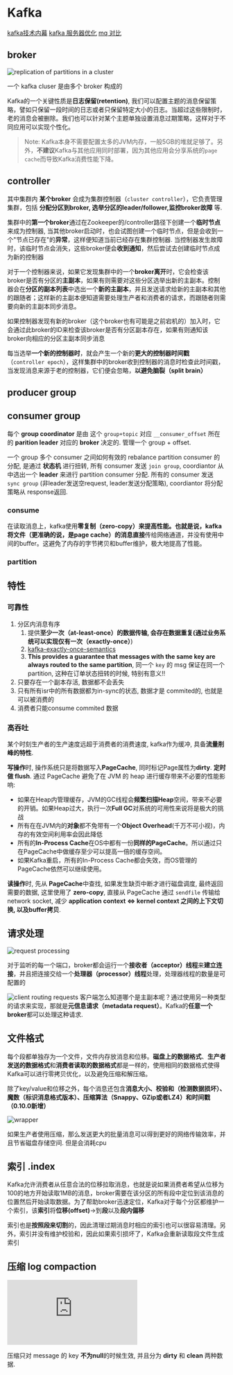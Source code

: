 # Kafka

[kafka技术内幕](https://zqhxuyuan.github.io/2016/01/04/Kafka-Intro/)
[kafka 服务器优化](http://www.dengshenyu.com/%E5%88%86%E5%B8%83%E5%BC%8F%E7%B3%BB%E7%BB%9F/2017/11/08/kafka-install.html)
[mq 对比](http://www.ipshop.xyz/14446.html)

## broker

![replication of partitions in a cluster](./img/broker.png)

一个 kafka cluser 是由多个 broker 构成的

Kafka的一个关键性质是**日志保留(retention)**, 我们可以配置主题的消息保留策略，譬如只保留一段时间的日志或者只保留特定大小的日志。当超过这些限制时，老的消息会被删除。我们也可以针对某个主题单独设置消息过期策略，这样对于不同应用可以实现个性化。

> Note: Kafka本身不需要配置太多的JVM内存，一般5GB的堆就足够了。另外，**不建议**Kafka与其他应用同时部署，因为其他应用会分享系统的`page cache`而导致Kafka消费性能下降。

## controller

其中集群内 **某个broker** 会成为集群控制器（`cluster controller`），它负责管理集群，包括 **分配分区到broker, 选举分区的leader/follower,监控broker故障** 等.

集群中的**第一个broker**通过在Zookeeper的/controller路径下创建一个**临时节点**来成为控制器, 当其他broker启动时，也会试图创建一个临时节点，但是会收到一个"节点已存在"的**异常**，这样便知道当前已经存在集群控制器. 当控制器发生故障时，该临时节点会消失，这些broker便会**收到通知**，然后尝试去创建临时节点成为新的控制器

对于一个控制器来说，如果它发现集群中的一个**broker离开**时，它会检查该broker是否有分区的**主副本**，如果有则需要对这些分区选举出新的主副本。控制器会在**分区的副本列表**中选出一个**新的主副本**，并且发送请求给新的主副本和其他的跟随者；这样新的主副本便知道需要处理生产者和消费者的请求，而跟随者则需要向新的主副本同步消息。

如果控制器发现有新的broker（这个broker也有可能是之前宕机的）加入时，它会通过此broker的ID来检查该broker是否有分区副本存在，如果有则通知该broker向相应的分区主副本同步消息

每当选举**一个新的控制器时**，就会产生一个新的**更大的控制器时间戳**（`controller epoch`），这样集群中的broker收到控制器的消息时检查此时间戳，当发现消息来源于老的控制器，它们便会忽略，**以避免脑裂（split brain）**

## producer group

## consumer group

每个 **group coordinator** 是由 这个 `group+topic` 对应 `__consumer_offset` 所在的 **parition leader** 对应的 **broker** 决定的. 管理一个 group + offset.

一个 group 多个 consumer 之间如何有效的 rebalance partition consumer 的分配, 是通过 **状态机** 进行扭转, 所有 consumer 发送 `join group`, coordiantor 从中选出一个 **leader** 来进行 partition consumer 分配. 所有的 consumer 发送 `sync group` (非leader发送空request, leader发送分配策略), coordiantor 将分配策略从 response返回.

### consume

在读取消息上，kafka使用**零复制（zero-copy）**来提高性能。也就是说，kafka将文件（更准确的说，是page cache）的消息**直接**传给网络通道，并没有使用中间的buffer。这避免了内存的字节拷贝和buffer维护，极大地提高了性能。

### partition

## 特性

### 可靠性

1. 分区内消息有序
   1. 提供**至少一次（at-least-once）**的数据传输, 会存在数据重复(通过业务系统可以实现**仅有一次（exactly-once）**)
   2. [kafka-exactly-once-semantics](http://www.dengshenyu.com/kafka/2018/07/26/kafka-exactly-once-semantics.html)
   3. **This provides a guarantee that messages with the same key are always routed to the same partition**, 同一个 `key` 的 msg 保证在同一个partition, 这种在订单状态扭转的时候, 特别有意义!!
2. 只要存在一个副本存活, 数据都不会丢失
3. 只有所有isr中的所有数据都为in-sync的状态, 数据才是 commited的, 也就是可以被消费的
4. 消费者只能consume commited 数据

### 高吞吐

某个时刻生产者的生产速度远超于消费者的消费速度, kafka作为缓冲, 具备**流量削峰的特性**.

**写操作**时, 操作系统只是将数据写入**PageCache**, 同时标记Page属性为**dirty**. **定时做 flush**. 通过 PageCache 避免了在 JVM 的 heap 进行缓存带来不必要的性能影响:

- 如果在Heap内管理缓存，JVM的GC线程会**频繁扫描Heap**空间，带来不必要的开销。如果Heap过大，执行一次**Full GC**对系统的可用性来说将是极大的挑战
- 所有在在JVM内的**对象**都不免带有一个**Object Overhead**(千万不可小视)，内存的有效空间利用率会因此降低
- 所有的**In-Process Cache**在OS中都有一份**同样的PageCache**。所以通过只在PageCache中做缓存至少可以提高一倍的缓存空间。
- 如果Kafka重启，所有的In-Process Cache都会失效，而OS管理的PageCache依然可以继续使用。

**读操作**时, 先从 **PageCache**中查找, 如果发生缺页中断才进行磁盘调度, 最终返回需要的数据, 这里使用了 **zero-copy**, 直接从 PageCache 通过 `sendfile` 传输给 network socket, 减少 **application context <=> kernel context 之间的上下文切换, 以及buffer拷贝**.

## 请求处理

![request processing](./img/request.png)

对于监听的每一个端口，broker都会运行一个**接收者（acceptor）线程**来**建立连接**，并且把连接交给一个**处理器（processor）线程**处理，处理器线程的数量是可配置的

![client routing requests](./img/metadata.png)
客户端怎么知道哪个是主副本呢？通过使用另一种类型的请求来实现，那就是**元信息请求（metadata request）**。Kafka的**任意一个broker**都可以处理这种请求.

## 文件格式

每个段都单独存为一个文件，文件内存放消息和位移。**磁盘上的数据格式**、**生产者发送的数据格式**和**消费者读取的数据格式**都是一样的，使用相同的数据格式使得Kafka可以进行零拷贝优化，以及避免压缩和解压缩。

除了key/value和位移之外，每个消息还包含**消息大小、校验和（检测数据损坏）、魔数（标识消息格式版本）、压缩算法（Snappy、GZip或者LZ4）和时间戳（0.10.0新增）**

![wrapper](./img/wrapper.png)

如果生产者使用压缩，那么发送更大的批量消息可以得到更好的网络传输效率，并且节省磁盘存储空间. 但是会消耗cpu

## 索引 .index

Kafka允许消费者从任意合法的位移拉取消息，也就是说如果消费者希望从位移为100的地方开始读取1MB的消息，broker需要在该分区的所有段中定位到该消息的位置然后开始读取数据。为了帮助broker迅速定位，Kafka对于每个分区都维护一个索引，该**索引**将**位移(offset)**->到**段**以及**段内偏移**

索引也是**按照段来切割**的，因此清理过期消息时相应的索引也可以很容易清理。另外，索引并没有维护校验和，因此如果索引损坏了，Kafka会重新读取段文件生成索引

## 压缩 log compaction

![kafka内部机制](http://www.dengshenyu.com/%E5%88%86%E5%B8%83%E5%BC%8F%E7%B3%BB%E7%BB%9F/2017/11/19/kafka-internal.html)

压缩只对 message 的 key **不为null**的时候生效, 并且分为 **dirty** 和 **clean** 两种数据.
